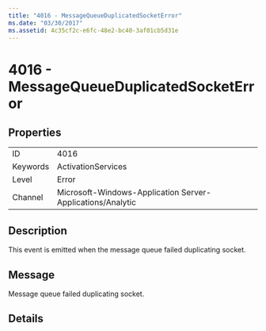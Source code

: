 ```yaml
---
title: "4016 - MessageQueueDuplicatedSocketError"
ms.date: "03/30/2017"
ms.assetid: 4c35cf2c-e6fc-48e2-bc40-3af01cb5d31e
---
```

# 4016 - MessageQueueDuplicatedSocketError
## Properties  
  
|||  
|-|-|  
|ID|4016|  
|Keywords|ActivationServices|  
|Level|Error|  
|Channel|Microsoft-Windows-Application Server-Applications/Analytic|  
  
## Description  
 This event is emitted when the message queue failed duplicating socket.  
  
## Message  
 Message queue failed duplicating socket.  
  
## Details
